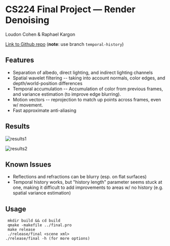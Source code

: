# CS224 Final Project &mdash; Render Denoising

Loudon Cohen & Raphael Kargon

[Link to Github repo](https://github.com/loudonclear/cs224final) (**note**: use branch `temporal-history`)

## Features

 - Separation of albedo, direct lighting, and indirect lighting channels
 - Spatial wavelet filtering -- taking into account normals, color edges, and depth/world-position differences
 - Temporal accumulation -- Accumulation of color from previous frames, and variance estimation (to improve edge blurring).
 - Motion vectors -- reprojection to match up points across frames, even w/ movement.
 - Fast approximate anti-aliasing

## Results

![results1](./results/svgf1.png)

![results2](./results/svgf2.png)

## Known Issues

 - Reflections and refractions can be blurry (esp. on flat surfaces)
 - Temporal history works, but "history length" parameter seems stuck at one, making it difficult to add improvements to areas w/ no history (e.g. spatial variance estimation)

## Usage
```
 mkdir build && cd build
 qmake -makefile ../final.pro
 make release
 ./release/final <scene xml>
./release/final -h (for more options)
```
